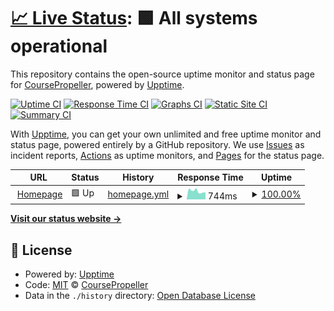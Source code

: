 # [📈 Live Status](https://status.coursepropeller.com): <!--live status--> **🟩 All systems operational**

This repository contains the open-source uptime monitor and status page for [CoursePropeller](https://status.coursepropeller.com), powered by [Upptime](https://github.com/upptime/upptime).

[![Uptime CI](https://github.com/CoursePropeller/coursepropeller.github.io/workflows/Uptime%20CI/badge.svg)](https://github.com/upptime/upptime/actions?query=workflow%3A%22Uptime+CI%22)
[![Response Time CI](https://github.com/CoursePropeller/coursepropeller.github.io/workflows/Response%20Time%20CI/badge.svg)](https://github.com/upptime/upptime/actions?query=workflow%3A%22Response+Time+CI%22)
[![Graphs CI](https://github.com/CoursePropeller/coursepropeller.github.io/workflows/Graphs%20CI/badge.svg)](https://github.com/upptime/upptime/actions?query=workflow%3A%22Graphs+CI%22)
[![Static Site CI](https://github.com/CoursePropeller/coursepropeller.github.io/workflows/Static%20Site%20CI/badge.svg)](https://github.com/upptime/upptime/actions?query=workflow%3A%22Static+Site+CI%22)
[![Summary CI](https://github.com/CoursePropeller/coursepropeller.github.io/workflows/Summary%20CI/badge.svg)](https://github.com/upptime/upptime/actions?query=workflow%3A%22Summary+CI%22)

With [Upptime](https://upptime.js.org), you can get your own unlimited and free uptime monitor and status page, powered entirely by a GitHub repository. We use [Issues](https://github.com/CoursePropeller/coursepropeller.github.io/issues) as incident reports, [Actions](https://github.com/CoursePropeller/coursepropeller.github.io/actions) as uptime monitors, and [Pages](https://status.coursepropeller.com) for the status page.

<!--start: status pages-->
<!-- This summary is generated by Upptime (https://github.com/upptime/upptime) -->
<!-- Do not edit this manually, your changes will be overwritten -->
<!-- prettier-ignore -->
| URL | Status | History | Response Time | Uptime |
| --- | ------ | ------- | ------------- | ------ |
| <img alt="" src="https://favicons.githubusercontent.com/coursepropeller.com" height="13"> [Homepage](https://coursepropeller.com) | 🟩 Up | [homepage.yml](https://github.com/CoursePropeller/coursepropeller.github.io/commits/HEAD/history/homepage.yml) | <details><summary><img alt="Response time graph" src="./graphs/homepage/response-time-week.png" height="20"> 744ms</summary><br><a href="https://status.coursepropeller.com/history/homepage"><img alt="Response time 744" src="https://img.shields.io/endpoint?url=https%3A%2F%2Fraw.githubusercontent.com%2FCoursePropeller%2Fcoursepropeller.github.io%2FHEAD%2Fapi%2Fhomepage%2Fresponse-time.json"></a><br><a href="https://status.coursepropeller.com/history/homepage"><img alt="24-hour response time 744" src="https://img.shields.io/endpoint?url=https%3A%2F%2Fraw.githubusercontent.com%2FCoursePropeller%2Fcoursepropeller.github.io%2FHEAD%2Fapi%2Fhomepage%2Fresponse-time-day.json"></a><br><a href="https://status.coursepropeller.com/history/homepage"><img alt="7-day response time 744" src="https://img.shields.io/endpoint?url=https%3A%2F%2Fraw.githubusercontent.com%2FCoursePropeller%2Fcoursepropeller.github.io%2FHEAD%2Fapi%2Fhomepage%2Fresponse-time-week.json"></a><br><a href="https://status.coursepropeller.com/history/homepage"><img alt="30-day response time 744" src="https://img.shields.io/endpoint?url=https%3A%2F%2Fraw.githubusercontent.com%2FCoursePropeller%2Fcoursepropeller.github.io%2FHEAD%2Fapi%2Fhomepage%2Fresponse-time-month.json"></a><br><a href="https://status.coursepropeller.com/history/homepage"><img alt="1-year response time 744" src="https://img.shields.io/endpoint?url=https%3A%2F%2Fraw.githubusercontent.com%2FCoursePropeller%2Fcoursepropeller.github.io%2FHEAD%2Fapi%2Fhomepage%2Fresponse-time-year.json"></a></details> | <details><summary><a href="https://status.coursepropeller.com/history/homepage">100.00%</a></summary><a href="https://status.coursepropeller.com/history/homepage"><img alt="All-time uptime 100.00%" src="https://img.shields.io/endpoint?url=https%3A%2F%2Fraw.githubusercontent.com%2FCoursePropeller%2Fcoursepropeller.github.io%2FHEAD%2Fapi%2Fhomepage%2Fuptime.json"></a><br><a href="https://status.coursepropeller.com/history/homepage"><img alt="24-hour uptime 100.00%" src="https://img.shields.io/endpoint?url=https%3A%2F%2Fraw.githubusercontent.com%2FCoursePropeller%2Fcoursepropeller.github.io%2FHEAD%2Fapi%2Fhomepage%2Fuptime-day.json"></a><br><a href="https://status.coursepropeller.com/history/homepage"><img alt="7-day uptime 100.00%" src="https://img.shields.io/endpoint?url=https%3A%2F%2Fraw.githubusercontent.com%2FCoursePropeller%2Fcoursepropeller.github.io%2FHEAD%2Fapi%2Fhomepage%2Fuptime-week.json"></a><br><a href="https://status.coursepropeller.com/history/homepage"><img alt="30-day uptime 100.00%" src="https://img.shields.io/endpoint?url=https%3A%2F%2Fraw.githubusercontent.com%2FCoursePropeller%2Fcoursepropeller.github.io%2FHEAD%2Fapi%2Fhomepage%2Fuptime-month.json"></a><br><a href="https://status.coursepropeller.com/history/homepage"><img alt="1-year uptime 100.00%" src="https://img.shields.io/endpoint?url=https%3A%2F%2Fraw.githubusercontent.com%2FCoursePropeller%2Fcoursepropeller.github.io%2FHEAD%2Fapi%2Fhomepage%2Fuptime-year.json"></a></details>

<!--end: status pages-->

[**Visit our status website →**](https://status.coursepropeller.com)

## 📄 License

- Powered by: [Upptime](https://github.com/upptime/upptime)
- Code: [MIT](./LICENSE) © [CoursePropeller](https://status.coursepropeller.com)
- Data in the `./history` directory: [Open Database License](https://opendatacommons.org/licenses/odbl/1-0/)
